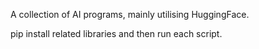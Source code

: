 A collection of AI programs, mainly utilising HuggingFace. 

pip install related libraries and then run each script. 


